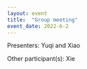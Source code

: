 ```yaml
---
layout: event
title:  "Group meeting"
event_date: 2022-6-2
---
```


Presenters: Yuqi and Xiao

Other participant(s): Xie